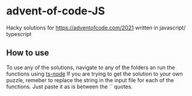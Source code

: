 # advent-of-code-JS
Hacky solutions for https://adventofcode.com/2021 written in javascript/ typescript

## How to use
To use any of the solutions, navigate to any of the folders an run the functions using  [ts-node](https://github.com/TypeStrong/ts-node)
If you are trying to get the solution to your own puzzle, remeber to replace the string in the input file for each of the functions. Just paste it as is between the `` quotes.

